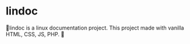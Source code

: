 # lindoc
🐧lindoc is a linux documentation project. This project made with vanilla HTML, CSS, JS, PHP. 🥰
